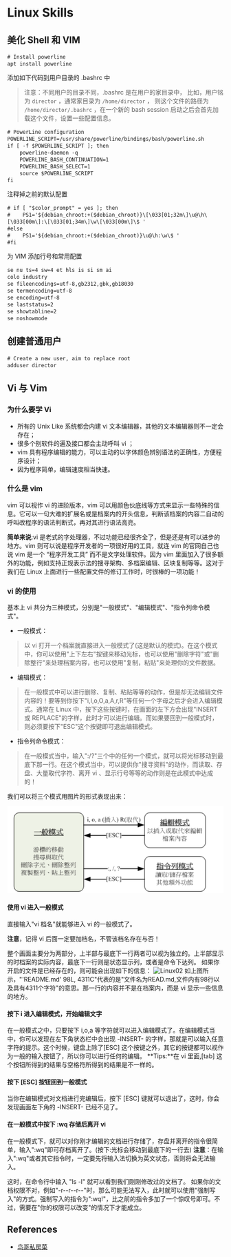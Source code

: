 # Linux Skills

## 美化 Shell 和 VIM

```shell
# Install powerline
apt install powerline
```

添加如下代码到用户目录的 .bashrc 中

> 注意：不同用户的目录不同，.bashrc 是在用户的家目录中，
> 比如，用户铭为 `director` ，通常家目录为 `/home/director` ，
> 则这个文件的路径为 `/home/director/.bashrc` ，在一个新的 bash
> session 启动之后会首先加载这个文件，设置一些配置信息。

```shell
# PowerLine configuration
POWERLINE_SCRIPT=/usr/share/powerline/bindings/bash/powerline.sh
if [ -f $POWERLINE_SCRIPT ]; then
    powerline-daemon -q
    POWERLINE_BASH_CONTINUATION=1
    POWERLINE_BASH_SELECT=1
    source $POWERLINE_SCRIPT
fi
```

注释掉之前的默认配置

```shell
# if [ "$color_prompt" = yes ]; then
#    PS1='${debian_chroot:+($debian_chroot)}\[\033[01;32m\]\u@\h\[\033[00m\]:\[\033[01;34m\]\w\[\033[00m\]\$ '
#else
#    PS1='${debian_chroot:+($debian_chroot)}\u@\h:\w\$ '
#fi
```

为 VIM 添加行号和常用配置

```vim
se nu ts=4 sw=4 et hls is si sm ai
colo industry
se fileencodings=utf-8,gb2312,gbk,gb18030
se termencoding=utf-8
se encoding=utf-8
se laststatus=2
se showtabline=2
se noshowmode
```

## 创建普通用户

```shell
# Create a new user, aim to replace root
adduser director
```

## Vi 与 Vim

### 为什么要学 Vi

* 所有的 Unix Like 系统都会内建 vi 文本编辑器，其他的文本编辑器则不一定会存在；
* 很多个别软件的遍及接口都会主动呼叫 vi ；
* vim 具有程序编辑的能力，可以主动的以字体颜色辨别语法的正确性，方便程序设计；
* 因为程序简单，编辑速度相当快速。

### 什么是 vim

vim 可以视作 vi 的进阶版本，vim 可以用颜色伙底线等方式来显示一些特殊的信息。它可以一句大难的扩展名或是档案内的开头信息，判断该档案的内容二自动的呼叫改程序的语法判断式，再对其进行语法高亮。

**简单来说**:vi 是老式的字处理器，不过功能已经很齐全了，但是还是有可以进步的地方。vim 则可以说是程序开发者的一项很好用的工具，就连 vim 的官网自己也说 vim 是一个 “程序开发工具” 而不是文字处理软件。因为 vim 里面加入了很多额外的功能，例如支持正规表示法的搜寻架构、多档案编辑、区块复制等等。这对于我们在 Linux 上面进行一些配置文件的修订工作时，时很棒的一项功能！

### vi 的使用

基本上 vi 共分为三种模式，分别是"一般模式"、"编辑模式"、"指令列命令模式"。

* 一般模式：
> 以 vi 打开一个档案就直接进入一般模式了(这是默认的模式)。在这个模式中，你可以使用"上下左右"按键来移动光标，也可以使用"删除字符"或"删除整行"来处理档案内容，也可以使用"复制，粘贴"来处理你的文件数据。

* 编辑模式：
> 在一般模式中可以进行删除、复制、粘贴等等的动作，但是却无法编辑文件内容的！要等到你按下"i,I,o,O,a,A,r,R"等任何一个字母之后才会进入编辑模式。通常在 Linux 中，按下这些按键时，在画面的左下方会出现"INSERT 或 REPLACE"的字样，此时才可以进行编辑。而如果要回到一般模式时，则必须要按下"ESC"这个按键即可退出编辑模式。

* 指令列命令模式：
> 在一般模式当中，输入":/?"三个中的任何一个模式，就可以将光标移动到最底下那一行。在这个模式当中，可以提供你"搜寻资料"的动作，而读取、存盘、大量取代字符、离开 vi 、显示行号等等的动作则是在此模式中达成的！

我们可以将三个模式用图片的形式表现出来：

![Linux_img](https://github.com/alreadyaabb/blog/blob/master/images/Linux01.png)

#### 使用 vi 进入一般模式
直接输入"vi 档名"就能够进入 vi 的一般模式了。

**注意**，记得 vi 后面一定要加档名，不管该档名存在与否！

整个画面主要分为两部分，上半部与最底下一行两者可以视为独立的。上半部显示的时档案的实际内容，最底下一行则是状态显示列，或者是命令下达列。
如果你开启的文件是已经存在的，则可能会出现如下的信息：
![Linux02](https://github.com/alreadyaabb/blog/blob/master/images/Linux02.png)
如上图所示，"'README.md' 98L, 4311C"代表的是"文件名为READ.md,文件内有98行以及具有4311个字符"的意思。那一行的内容并不是在档案内，而是 vi 显示一些信息的地方。

#### 按下 i 进入编辑模式，开始编辑文字
在一般模式之中，只要按下 i,o,a 等字符就可以进入编辑模式了。在编辑模式当中，你可以发现在左下角状态栏中会出现 -INSERT- 的字样，那就是可以输入任意字符的提示。这个时候，键盘上除了[ESC] 这个按键之外，其它的按键都可以视作为一般的输入按钮了，所以你可以进行任何的编辑。
**Tips:**在 vi 里面,[tab] 这个按钮所得到的结果与空格符所得到的结果是不一样的。

#### 按下 [ESC] 按钮回到一般模式
当你在编辑模式对文档进行完编辑后，按下 [ESC] 键就可以退出了，这时，你会发现画面左下角的 -INSERT- 已经不见了。

#### 在一般模式中按下 :wq 存储后离开 vi
在一般模式下，就可以对你刚才编辑的文档进行存储了，存盘并离开的指令很简单，输入":wq"即可存档离开了。(按下:光标会移动到最底下的一行去)
**注意**：在输入":wq"或者其它指令时，一定要先将输入法切换为英文状态，否则将会无法输入。

这时，在命令行中输入 "ls -l" 就可以看到我们刚刚修改过的文档了。
如果你的文档权限不对，例如"-r--r--r--"时，那么可能无法写入，此时就可以使用"强制写入"的方式。强制写入的指令为":wq!"，比之前的指令多加了一个惊叹号即可。不过，需要在"你的权限可以改变"的情况下才能成立。
## References

* [鸟哥私房菜](http://cn.linux.vbird.org/linux_basic/linux_basic.php)

